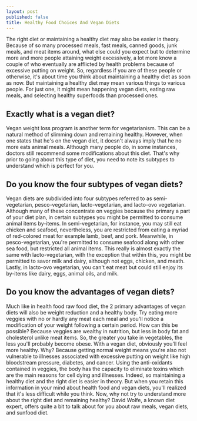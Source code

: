 ```yaml
---
layout: post
published: false
title: Healthy Food Choices And Vegan Diets
---
```


The right diet or maintaining a healthy diet may also be easier in theory. Because of so many processed meals, fast meals, canned goods, junk meals, and meat items around, what else could you expect but to determine more and more people attaining weight excessively, a lot more know a couple of who eventually are afflicted by health problems because of excessive putting on weight. So, regardless if you are of these people or otherwise, it's about time you think about maintaining a healthy diet as soon as now. But maintaining a healthy diet may mean various things to various people. For just one, it might mean happening vegan diets, eating raw meals, and selecting healthy superfoods than processed ones.
## Exactly what is a vegan diet?
Vegan weight loss program is another term for vegetarianism. This can be a natural method of slimming down and remaining healthy. However, when one states that he's on the vegan diet, it doesn't always imply that he no more eats animal meals. Although many people do, in some instances, doctors still recommend some modifications about this diet. That's why prior to going about this type of diet, you need to note its subtypes to understand which is perfect for you.
## Do you know the four subtypes of vegan diets?
Vegan diets are subdivided into four subtypes referred to as semi-vegetarian, pesco-vegetarian, lacto-vegetarian, and lacto-ovo vegetarian. Although many of these concentrate on veggies because the primary a part of your diet plan, in certain subtypes you might be permitted to consume animal items by-items. In semi-vegetarian, for instance, you may still eat chicken and seafood, nevertheless, you are restricted from eating a myriad of red-colored meat for example lamb, beef, and pork. Meanwhile, in pesco-vegetarian, you're permitted to consume seafood along with other sea food, but restricted all animal items. This really is almost exactly the same with lacto-vegetarian, with the exception that within this, you might be permitted to savor milk and dairy, although not eggs, chicken, and meath. Lastly, in lacto-ovo vegetarian, you can't eat meat but could still enjoy its by-items like dairy, eggs, animal oils, and milk.
## Do you know the advantages of vegan diets?
Much like in health food raw food diet, the 2 primary advantages of vegan diets will also be weight reduction and a healthy body. Try eating more veggies with no or hardly any meat each meal and you'll notice a modification of your weight following a certain period. How can this be possible? Because veggies are wealthy in nutrition, but less in body fat and cholesterol unlike meat items. So, the greater you take in vegetables, the less you'll probably become obese. With a vegan diet, obviously you'll feel more healthy. Why? Because getting normal weight means you're also not vulnerable to illnesses associated with excessive putting on weight like high bloodstream pressure, diabetes, and cancer. Using the anti-oxidants contained in veggies, the body has the capacity to eliminate toxins which are the main reasons for cell dying and illnesses.
Indeed, so maintaining a healthy diet and the right diet is easier in theory. But when you retain this information in your mind about health food and vegan diets, you'll realized that it's less difficult while you think. Now, why not try to understand more about the right diet and remaining healthy? David Wolfe, a known diet expert, offers quite a bit to talk about for you about raw meals, vegan diets, and sunfood diet.
